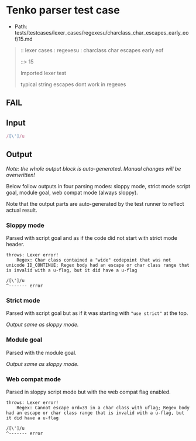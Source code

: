 # Tenko parser test case

- Path: tests/testcases/lexer_cases/regexesu/charclass_char_escapes_early_eof/15.md

> :: lexer cases : regexesu : charclass char escapes early eof
>
> ::> 15
>
> Imported lexer test
>
> typical string escapes dont work in regexes

## FAIL

## Input

`````js
/[\']/u
`````

## Output

_Note: the whole output block is auto-generated. Manual changes will be overwritten!_

Below follow outputs in four parsing modes: sloppy mode, strict mode script goal, module goal, web compat mode (always sloppy).

Note that the output parts are auto-generated by the test runner to reflect actual result.

### Sloppy mode

Parsed with script goal and as if the code did not start with strict mode header.

`````
throws: Lexer error!
    Regex: Char class contained a "wide" codepoint that was not unicode ID_CONTINUE; Regex body had an escape or char class range that is invalid with a u-flag, but it did have a u-flag

/[\']/u
^------- error
`````

### Strict mode

Parsed with script goal but as if it was starting with `"use strict"` at the top.

_Output same as sloppy mode._

### Module goal

Parsed with the module goal.

_Output same as sloppy mode._

### Web compat mode

Parsed in sloppy script mode but with the web compat flag enabled.

`````
throws: Lexer error!
    Regex: Cannot escape ord=39 in a char class with uflag; Regex body had an escape or char class range that is invalid with a u-flag, but it did have a u-flag

/[\']/u
^------- error
`````

